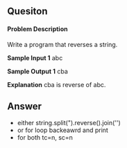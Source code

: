 ## Quesiton

#### Problem Description

Write a program that reverses a string.

**Sample Input 1**
abc

**Sample Output 1**
cba

**Explanation**
cba is reverse of abc.

## Answer

- either string.split(").reverse().join('')
- or for loop backeawrd and print
- for both tc=n, sc=n
